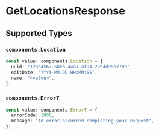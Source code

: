 # GetLocationsResponse


## Supported Types

### `components.Location`

```typescript
const value: components.Location = {
  uuid: "123e4567-58eb-44a7-af94-22b4d35a770b",
  editDate: "YYYY-MM-DD HH:MM:SS",
  name: "<value>",
};
```

### `components.ErrorT`

```typescript
const value: components.ErrorT = {
  errorCode: 1000,
  message: "An error occurred completing your request",
};
```

